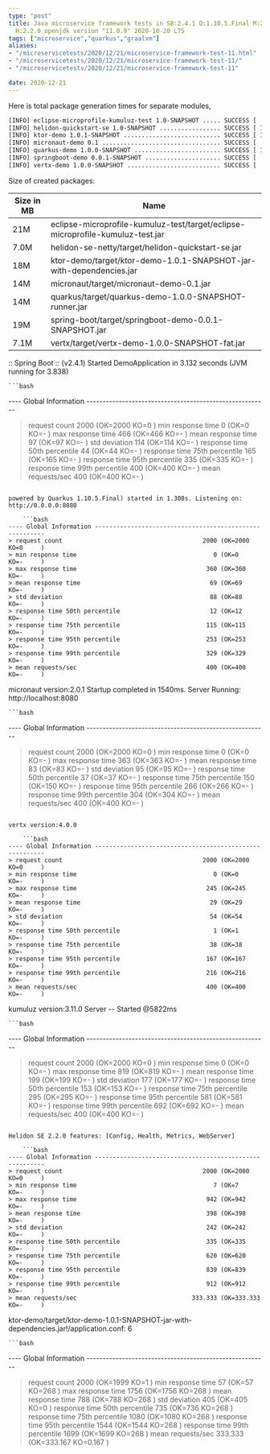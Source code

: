 ```yaml
---
type: "post"
title: Java microservice framework tests in SB:2.4.1 Q:1.10.5.Final M:2.2.1 V:4.0.0
  H:2.2.0 openjdk version "11.0.9" 2020-10-20 LTS
tags: ["microservice","quarkus","graalvm"]
aliases:
- "/microservicetests/2020/12/21/microservice-framework-test-11.html"
- "/microservicetests/2020/12/21/microservice-framework-test-11/"
- "/microservicetests/2020/12/21/microservice-framework-test-11"

date: 2020-12-21
---
```

 
Here is total package generation times for separate modules,
```bash
[INFO] eclipse-microprofile-kumuluz-test 1.0-SNAPSHOT ..... SUCCESS [  7.969 s]
[INFO] helidon-quickstart-se 1.0-SNAPSHOT ................. SUCCESS [ 14.804 s]
[INFO] ktor-demo 1.0.1-SNAPSHOT ........................... SUCCESS [ 16.041 s]
[INFO] micronaut-demo 0.1 ................................. SUCCESS [  9.088 s]
[INFO] quarkus-demo 1.0.0-SNAPSHOT ........................ SUCCESS [ 18.782 s]
[INFO] springboot-demo 0.0.1-SNAPSHOT ..................... SUCCESS [  9.800 s]
[INFO] vertx-demo 1.0.0-SNAPSHOT .......................... SUCCESS [  5.253 s]
```
Size of created packages:

| Size in MB |  Name |
|------------|-------|
| 21M | eclipse-microprofile-kumuluz-test/target/eclipse-microprofile-kumuluz-test.jar |
| 7.0M | helidon-se-netty/target/helidon-quickstart-se.jar |
| 18M | ktor-demo/target/ktor-demo-1.0.1-SNAPSHOT-jar-with-dependencies.jar |
| 14M | micronaut/target/micronaut-demo-0.1.jar |
| 14M | quarkus/target/quarkus-demo-1.0.0-SNAPSHOT-runner.jar |
| 19M | spring-boot/target/springboot-demo-0.0.1-SNAPSHOT.jar |
| 7.1M | vertx/target/vertx-demo-1.0.0-SNAPSHOT-fat.jar |


:: Spring Boot :: (v2.4.1) Started DemoApplication in 3.132 seconds (JVM running for 3.838)

    ```bash
---- Global Information --------------------------------------------------------
> request count                                       2000 (OK=2000   KO=0     )
> min response time                                      0 (OK=0      KO=-     )
> max response time                                    466 (OK=466    KO=-     )
> mean response time                                    97 (OK=97     KO=-     )
> std deviation                                        114 (OK=114    KO=-     )
> response time 50th percentile                         44 (OK=44     KO=-     )
> response time 75th percentile                        165 (OK=165    KO=-     )
> response time 95th percentile                        335 (OK=335    KO=-     )
> response time 99th percentile                        400 (OK=400    KO=-     )
> mean requests/sec                                    400 (OK=400    KO=-     )
```

powered by Quarkus 1.10.5.Final) started in 1.308s. Listening on: http://0.0.0.0:8080

    ```bash
---- Global Information --------------------------------------------------------
> request count                                       2000 (OK=2000   KO=0     )
> min response time                                      0 (OK=0      KO=-     )
> max response time                                    360 (OK=360    KO=-     )
> mean response time                                    69 (OK=69     KO=-     )
> std deviation                                         88 (OK=88     KO=-     )
> response time 50th percentile                         12 (OK=12     KO=-     )
> response time 75th percentile                        115 (OK=115    KO=-     )
> response time 95th percentile                        253 (OK=253    KO=-     )
> response time 99th percentile                        329 (OK=329    KO=-     )
> mean requests/sec                                    400 (OK=400    KO=-     )
```

micronaut version:2.0.1 Startup completed in 1540ms. Server Running: http://localhost:8080

    ```bash
---- Global Information --------------------------------------------------------
> request count                                       2000 (OK=2000   KO=0     )
> min response time                                      0 (OK=0      KO=-     )
> max response time                                    363 (OK=363    KO=-     )
> mean response time                                    83 (OK=83     KO=-     )
> std deviation                                         95 (OK=95     KO=-     )
> response time 50th percentile                         37 (OK=37     KO=-     )
> response time 75th percentile                        150 (OK=150    KO=-     )
> response time 95th percentile                        266 (OK=266    KO=-     )
> response time 99th percentile                        304 (OK=304    KO=-     )
> mean requests/sec                                    400 (OK=400    KO=-     )
```

vertx version:4.0.0

    ```bash
---- Global Information --------------------------------------------------------
> request count                                       2000 (OK=2000   KO=0     )
> min response time                                      0 (OK=0      KO=-     )
> max response time                                    245 (OK=245    KO=-     )
> mean response time                                    29 (OK=29     KO=-     )
> std deviation                                         54 (OK=54     KO=-     )
> response time 50th percentile                          1 (OK=1      KO=-     )
> response time 75th percentile                         38 (OK=38     KO=-     )
> response time 95th percentile                        167 (OK=167    KO=-     )
> response time 99th percentile                        216 (OK=216    KO=-     )
> mean requests/sec                                    400 (OK=400    KO=-     )
```

kumuluz version:3.11.0 Server -- Started @5822ms

    ```bash
---- Global Information --------------------------------------------------------
> request count                                       2000 (OK=2000   KO=0     )
> min response time                                      0 (OK=0      KO=-     )
> max response time                                    819 (OK=819    KO=-     )
> mean response time                                   199 (OK=199    KO=-     )
> std deviation                                        177 (OK=177    KO=-     )
> response time 50th percentile                        153 (OK=153    KO=-     )
> response time 75th percentile                        295 (OK=295    KO=-     )
> response time 95th percentile                        581 (OK=581    KO=-     )
> response time 99th percentile                        692 (OK=692    KO=-     )
> mean requests/sec                                    400 (OK=400    KO=-     )
```

Helidon SE 2.2.0 features: [Config, Health, Metrics, WebServer]

    ```bash
---- Global Information --------------------------------------------------------
> request count                                       2000 (OK=2000   KO=0     )
> min response time                                      7 (OK=7      KO=-     )
> max response time                                    942 (OK=942    KO=-     )
> mean response time                                   398 (OK=398    KO=-     )
> std deviation                                        242 (OK=242    KO=-     )
> response time 50th percentile                        335 (OK=335    KO=-     )
> response time 75th percentile                        620 (OK=620    KO=-     )
> response time 95th percentile                        839 (OK=839    KO=-     )
> response time 99th percentile                        912 (OK=912    KO=-     )
> mean requests/sec                                333.333 (OK=333.333 KO=-     )
```

ktor-demo/target/ktor-demo-1.0.1-SNAPSHOT-jar-with-dependencies.jar!/application.conf: 6

    ```bash
---- Global Information --------------------------------------------------------
> request count                                       2000 (OK=1999   KO=1     )
> min response time                                     57 (OK=57     KO=268   )
> max response time                                   1756 (OK=1756   KO=268   )
> mean response time                                   788 (OK=788    KO=268   )
> std deviation                                        405 (OK=405    KO=0     )
> response time 50th percentile                        735 (OK=736    KO=268   )
> response time 75th percentile                       1080 (OK=1080   KO=268   )
> response time 95th percentile                       1544 (OK=1544   KO=268   )
> response time 99th percentile                       1699 (OK=1699   KO=268   )
> mean requests/sec                                333.333 (OK=333.167 KO=0.167 )
```
